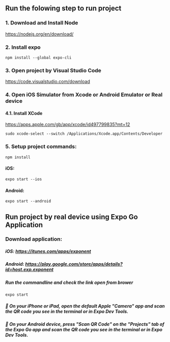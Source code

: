 ## Run the folowing step to run project

### 1. Download and Install Node

https://nodejs.org/en/download/

### 2. Install expo
```
npm install --global expo-cli
```

### 3. Open project by Visual Studio Code

https://code.visualstudio.com/download

### 4. Open iOS Simulator from Xcode or Android Emulator or Real device
#### 4.1. Install XCode

https://apps.apple.com/gb/app/xcode/id497799835?mt=12

```
sudo xcode-select --switch /Applications/Xcode.app/Contents/Developer
```

### 5. Setup project commands:
```
npm install
```

#### iOS:
```
expo start --ios
```

#### Android:
```
expo start --android
```

## Run project by real device using Expo Go Application
### Download application:
##### iOS: https://itunes.com/apps/exponent
##### Android: https://play.google.com/store/apps/details?id=host.exp.exponent
##### Run the commandline and check the link open from brower
```
expo start
```
##### 🍎 On your iPhone or iPad, open the default Apple "Camera" app and scan the QR code you see in the terminal or in Expo Dev Tools.
##### 🤖 On your Android device, press "Scan QR Code" on the "Projects" tab of the Expo Go app and scan the QR code you see in the terminal or in Expo Dev Tools.
